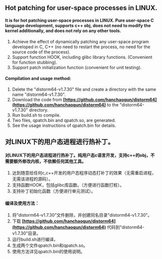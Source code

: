 ## Hot patching for user-space processes in LINUX.

#### It is for hot patching user-space processes in LINUX. Pure user-space C language development, supports c++ obj, does not need to modify the kernel additionally, and does not rely on any other tools.
1. Achieve the effect of dynamically patching any user-space program developed in C, C++ (no need to restart the process, no need for the source code of the process).
2. Support function HOOK, including glibc library functions. (Convenient for function stubbing).
3. Support patch initialization function (convenient for unit testing).

#### Compilation and usage method:
1. Delete the "distorm64-v1.7.30" file and create a directory with the same name "distorm64-v1.7.30".
2. Download the code from **[https://github.com/hanchaoqun/distorm64](https://github.com/hanchaoqun/distorm64)** to the "distorm64-v1.7.30" directory.
3. Run build.sh to compile.
4. Two files, qpatch.bin and qpatch.so, are generated.
5. See the usage instructions of qpatch.bin for details.


## 对LINUX下的用户态进程进行热补丁。

#### 对LINUX下的用户态进程进行热补丁。纯用户态c语言开发，支持c++的obj，不需要额外修改内核，不依赖任何其他工具。
1. 达到随意给任何c,c++开发的用户态程序动态打补丁的效果（无需重启进程，无需该进程的源码）。
2. 支持函数HOOK，包括glibc库函数。（方便进行函数打桩）。
3. 支持补丁初始化函数（方便进行单元测试）。

#### 编译及使用方法：
1. 将“distorm64-v1.7.30”文件删除，并创建同名目录"distorm64-v1.7.30"。
2. 下载 **[https://github.com/hanchaoqun/distorm64](https://github.com/hanchaoqun/distorm64)** 代码到"distorm64-v1.7.30"目录。
3. 运行build.sh进行编译。
4. 生成两个文件qpatch.bin和qpatch.so。
5. 使用方法详见qpatch.bin的使用说明。

